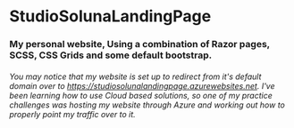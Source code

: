 # StudioSolunaLandingPage

### My personal website, Using a combination of Razor pages, SCSS, CSS Grids and some default bootstrap. 

###### You may notice that my website is set up to redirect from it's default domain over to https://studiosolunalandingpage.azurewebsites.net. I've been learning how to use Cloud based solutions, so one of my practice challenges was hosting my website through Azure and working out how to properly point my traffic over to it.

